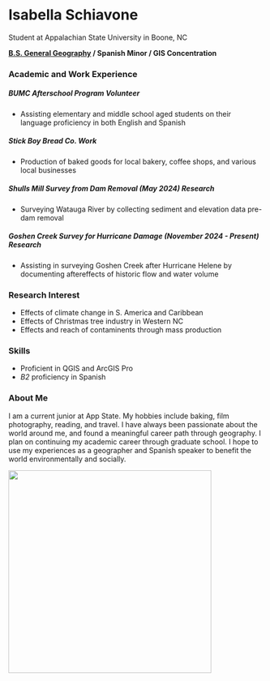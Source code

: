 # Isabella Schiavone
Student at Appalachian State University in Boone, NC

**[B.S. General Geography](https://geo.appstate.edu/undergraduate-students/academics/bachelor-science-geography-gis-concentration) / Spanish Minor / GIS Concentration**

### Academic and Work Experience

##### BUMC Afterschool Program *Volunteer*
- Assisting elementary and middle school aged students on their language proficiency in both English and Spanish
#####  Stick Boy Bread Co. *Work*
- Production of baked goods for local bakery, coffee shops, and various local businesses
##### Shulls Mill Survey from Dam Removal (May 2024) *Research*
- Surveying Watauga River by collecting sediment and elevation data pre-dam removal
##### Goshen Creek Survey for Hurricane Damage (November 2024 - Present) *Research*
- Assisting in surveying Goshen Creek after Hurricane Helene by documenting
aftereffects of historic flow and water volume 

### Research Interest
- Effects of climate change in S. America and Caribbean
- Effects of Christmas tree industry in Western NC
- Effects and reach of contaminents through mass production 


### Skills
- Proficient in QGIS and ArcGIS Pro
- *B2* proficiency in Spanish

### About Me

<txt align="right"> I am a current junior at App State. My hobbies include baking, film photography, reading, and travel. I have always been passionate about the world around me, and found a meaningful career path through geography. I plan on continuing my academic career through graduate school. I hope to use my experiences as a geographer and Spanish speaker to benefit the world environmentally and socially.

<img align=left src="IMG_2213.jpeg" width=400> 